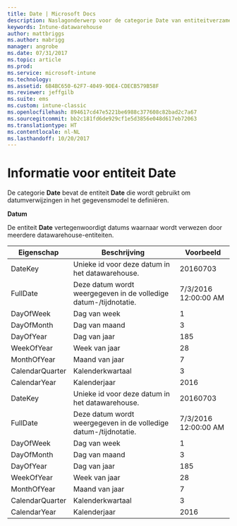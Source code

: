 ```yaml
---
title: Date | Microsoft Docs
description: Naslagonderwerp voor de categorie Date van entiteitverzamelingen in de Intune-datawarehouse-API.
keywords: Intune-datawarehouse
author: mattbriggs
ms.author: mabrigg
manager: angrobe
ms.date: 07/31/2017
ms.topic: article
ms.prod: 
ms.service: microsoft-intune
ms.technology: 
ms.assetid: 6B4BC650-62F7-4049-9DE4-CDECB579B58F
ms.reviewer: jeffgilb
ms.suite: ems
ms.custom: intune-classic
ms.openlocfilehash: 894617cd47e5221be6988c377608c82bad2c7a67
ms.sourcegitcommit: bb2c181fd6de929cf1e5d3856e048d617eb72063
ms.translationtype: HT
ms.contentlocale: nl-NL
ms.lasthandoff: 10/20/2017
---
```

# <a name="reference-for-date-entity"></a>Informatie voor entiteit Date

De categorie **Date** bevat de entiteit **Date** die wordt gebruikt om datumverwijzingen in het gegevensmodel te definiëren.

**Datum**

De entiteit **Date** vertegenwoordigt datums waarnaar wordt verwezen door meerdere datawarehouse-entiteiten.

| Eigenschap  | Beschrijving | Voorbeeld |
|---------|------------|--------|
| DateKey | Unieke id voor deze datum in het datawarehouse. | 20160703 |
| FullDate | Deze datum wordt weergegeven in de volledige datum-/tijdnotatie. | 7/3/2016 12:00:00 AM |
| DayOfWeek | Dag van week | 1 |
| DayOfMonth | Dag van maand | 3 |
| DayOfYear | Dag van jaar | 185 |
| WeekOfYear | Week van jaar | 28 |
| MonthOfYear | Maand van jaar | 7 |
| CalendarQuarter | Kalenderkwartaal | 3 |
| CalendarYear | Kalenderjaar | 2016 |
| DateKey | Unieke id voor deze datum in het datawarehouse. | 20160703 |
| FullDate | Deze datum wordt weergegeven in de volledige datum-/tijdnotatie. | 7/3/2016 12:00:00 AM |
| DayOfWeek | Dag van week | 1 |
| DayOfMonth | Dag van maand | 3 |
| DayOfYear | Dag van jaar | 185 |
| WeekOfYear | Week van jaar | 28 |
| MonthOfYear | Maand van jaar | 7 |
| CalendarQuarter | Kalenderkwartaal | 3 |
| CalendarYear | Kalenderjaar | 2016 |
